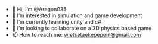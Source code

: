 - 👋 Hi, I’m @Aregon035
- 👀 I’m interested in simulation and game development
- 🌱 I’m currently learning unity and c#
- 💞️ I’m looking to collaborate on a 3D physics based game
- 📫 How to reach me: wietsetaekepepein@gmail.com

<!---
Aregon035/Aregon035 is a ✨ special ✨ repository because its `README.md` (this file) appears on your GitHub profile.
You can click the Preview link to take a look at your changes.
--->
